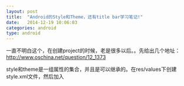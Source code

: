 ```yaml
---
layout: post
title:  "Android的Style和Theme，还有title bar学习笔记!"
date:   2014-12-19 10:06:03
categories: android
type: android
---
```


一直不明白这个，在创建project的时候，老是很多以后。。先给出几个地址：  
http://www.oschina.net/question/12_1373

style和theme是一组属性的集合，并且是可以继承的。在res/values下创建style.xml文件，然后加入<style>元素，子元素是<item>。  
style的使用可以在一个控件那里引用，而一个theme的引用是在activity或者application那里进行引用的。

Title bar有很多限制，所以，还是使用no titile, 然后自定义一个title bar好了。